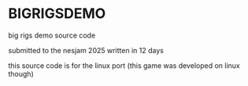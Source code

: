 # BIGRIGSDEMO
big rigs demo source code

submitted to the nesjam 2025 written in 12 days

this source code is for the linux port (this game was developed on linux though)
